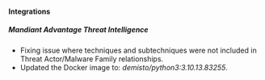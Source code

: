 
#### Integrations

##### Mandiant Advantage Threat Intelligence

- Fixing issue where techniques and subtechniques were not included in Threat Actor/Malware Family relationships.
- Updated the Docker image to: *demisto/python3:3.10.13.83255*.
